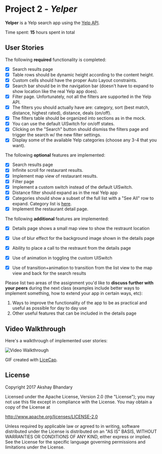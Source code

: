 # Project 2 - *Yelper*

**Yelper** is a Yelp search app using the [Yelp API](http://www.yelp.com/developers/documentation/v2/search_api).

Time spent: **15** hours spent in total

## User Stories

The following **required** functionality is completed:

- [x] Search results page
- [x] Table rows should be dynamic height according to the content height.
- [x] Custom cells should have the proper Auto Layout constraints.
- [x] Search bar should be in the navigation bar (doesn't have to expand to show location like the real Yelp app does).
- [x] Filter page. Unfortunately, not all the filters are supported in the Yelp API.
- [x] The filters you should actually have are: category, sort (best match, distance, highest rated), distance, deals (on/off).
- [x] The filters table should be organized into sections as in the mock.
- [x] You can use the default UISwitch for on/off states.
- [x] Clicking on the "Search" button should dismiss the filters page and trigger the search w/ the new filter settings.
- [x] Display some of the available Yelp categories (choose any 3-4 that you want).

The following **optional** features are implemented:

- [x] Search results page
- [x] Infinite scroll for restaurant results.
- [x] Implement map view of restaurant results.
- [x] Filter page
- [x] Implement a custom switch instead of the default UISwitch.
- [x] Distance filter should expand as in the real Yelp app
- [x] Categories should show a subset of the full list with a "See All" row to expand. Category list is [here](http://www.yelp.com/developers/documentation/category_list).
- [x] Implement the restaurant detail page.

The following **additional** features are implemented:

- [x] Details page shows a small map view to show the restraunt location
- [x] Use of blur effect for the background image shown in the details page 
- [x] Ability to place a call to the restraunt from the details page 
- [x] Use of animation in toggling the custom UISwitch
- [x] Use of transition+animation to transition from the list view to the map view and back for the search results


Please list two areas of the assignment you'd like to **discuss further with your peers** during the next class (examples include better ways to implement something, how to extend your app in certain ways, etc):

1. Ways to improve the functionality of the app to be as practical and useful as possible for day to day use
2. Other useful features that can be included in the details page

## Video Walkthrough

Here's a walkthrough of implemented user stories:

<img src='https://github.com/abhandary/ios_yelp_swift/blob/master/yelper_demo.gif' title='Video Walkthrough' width='' alt='Video Walkthrough' />


GIF created with [LiceCap](http://www.cockos.com/licecap/).



## License

Copyright 2017 Akshay Bhandary

Licensed under the Apache License, Version 2.0 (the "License");
you may not use this file except in compliance with the License.
You may obtain a copy of the License at

http://www.apache.org/licenses/LICENSE-2.0

Unless required by applicable law or agreed to in writing, software
distributed under the License is distributed on an "AS IS" BASIS,
WITHOUT WARRANTIES OR CONDITIONS OF ANY KIND, either express or implied.
See the License for the specific language governing permissions and
limitations under the License.
